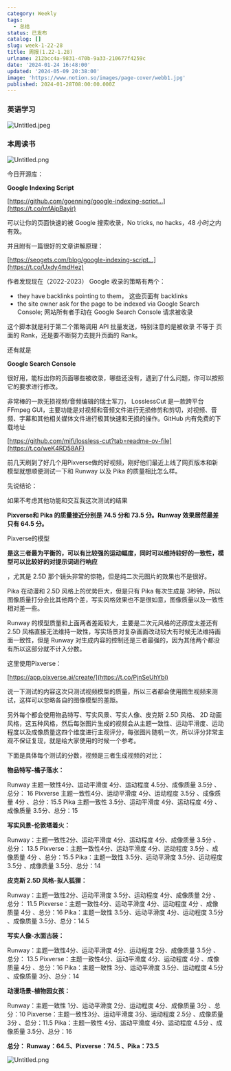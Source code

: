```yaml
---
category: Weekly
tags:
  - 总结
status: 已发布
catalog: []
slug: week-1-22-28
title: 周报(1.22-1.28)
urlname: 212bcc4a-9831-470b-9a33-210677f4259c
date: '2024-01-24 16:48:00'
updated: '2024-05-09 20:38:00'
image: 'https://www.notion.so/images/page-cover/webb1.jpg'
published: 2024-01-28T08:00:00.000Z
---
```


### 英语学习


![Untitled.jpeg](https://prod-files-secure.s3.us-west-2.amazonaws.com/5d24fe63-e567-4804-86f9-9fdc62e13082/13f89310-e18e-4344-b5f8-95c58ff07f1e/Untitled.jpeg?X-Amz-Algorithm=AWS4-HMAC-SHA256&X-Amz-Content-Sha256=UNSIGNED-PAYLOAD&X-Amz-Credential=ASIAZI2LB466U6636GSV%2F20250206%2Fus-west-2%2Fs3%2Faws4_request&X-Amz-Date=20250206T213225Z&X-Amz-Expires=3600&X-Amz-Security-Token=IQoJb3JpZ2luX2VjEE0aCXVzLXdlc3QtMiJHMEUCIBvfApQmMuDy5gKiipeu2MQE8dTLSlEkEvPUDxZBHPzhAiEAgok18zuQbPlYso9wSvws82A8ZXtX4vNQonEt9nuUyG0q%2FwMIZhAAGgw2Mzc0MjMxODM4MDUiDBRSe%2Bfs8fj0%2BDKWoSrcAzLp%2BSJsIXUzbLXhEKGDl0f1xA5o65rrwxVXaq40QdMTHVUUn2JeEAOSbQj%2F5X3ZxymKL3HiyFQ3WMBOlSOwgifufqfnkFyxBUgMHlDtU1Q6rdzwqwpp0wGgnMrv6ooUnQVICyWIWoos56FVS%2BooNmkdLIjyFv3sTJvnbI8vR2KAbAqJjpPngcVBULwunTXOwC1FqSdB0AQXpO4MNAm6aWuJ4gVYRY5PLcO1qPnSrkoGsgJvEQ%2FG2xHBU%2BjxAW%2Fu04izObIixD1Ypa3maZvilq%2BQq27hvHT22TCatMXPv0GFSD3mnMMptUMNqvurqwJn3ceeVYr8iyv%2Fghwk%2BiRR5iFOLlTHvtr8qRB3X8jcUwew9HP0KN7cVb1BQpLVmI5xk%2F%2FJKVl1eB6R2Zr0t1WC%2Bssg0tEgaeHePcA%2B8L%2FrHJ4bAUVZT9voOHPiUh8y6eAiu%2BGAL7deocjON3N0EHZmrgpo20rlMgXrIJ40PIW5R%2FM32C%2BzSBSrnpR7wMii3oURDSOqrtl9dKuGwP%2BJhMUllrn7P15T549vCVIluv%2B%2BEcCbdXL1tv8Yb%2BFBx8aXf%2BB3yxdtQTn1Gd%2FwPzk6Q6zKnvwQ50AmXlHJZRWkZLORowdVRqmE9dhKQRP6lqvmMOO3lL0GOqUBoWhVDa9RKUtkZqIgj8tuFhIEu85vkNzCX4OyYIKFXVbRfrMediNa26jp8AY%2BSEh%2B0uG3maVeG1tbQ7Sf48%2BGOAXXQXoerlz5lC%2B9t54EOXaISM%2BPsmeGE6Rb1uK6qJmGak9mTc%2FQeIio8SaKOVhcGmtW%2BiZjfIRji1UV2ZF1PNR5MoaKes9UFb7d%2BatCGFgYeSBD2qSF4w0LtxFV02GH%2BcC048ce&X-Amz-Signature=d2b13964e284cc4a93fe89dad4f8823028675f75045a37a9c13930ac3a19926a&X-Amz-SignedHeaders=host&x-id=GetObject)


### 本周读书


![Untitled.png](https://prod-files-secure.s3.us-west-2.amazonaws.com/5d24fe63-e567-4804-86f9-9fdc62e13082/4230a01f-03e6-45a7-9f78-5892b7e77e85/Untitled.png?X-Amz-Algorithm=AWS4-HMAC-SHA256&X-Amz-Content-Sha256=UNSIGNED-PAYLOAD&X-Amz-Credential=ASIAZI2LB466U6636GSV%2F20250206%2Fus-west-2%2Fs3%2Faws4_request&X-Amz-Date=20250206T213225Z&X-Amz-Expires=3600&X-Amz-Security-Token=IQoJb3JpZ2luX2VjEE0aCXVzLXdlc3QtMiJHMEUCIBvfApQmMuDy5gKiipeu2MQE8dTLSlEkEvPUDxZBHPzhAiEAgok18zuQbPlYso9wSvws82A8ZXtX4vNQonEt9nuUyG0q%2FwMIZhAAGgw2Mzc0MjMxODM4MDUiDBRSe%2Bfs8fj0%2BDKWoSrcAzLp%2BSJsIXUzbLXhEKGDl0f1xA5o65rrwxVXaq40QdMTHVUUn2JeEAOSbQj%2F5X3ZxymKL3HiyFQ3WMBOlSOwgifufqfnkFyxBUgMHlDtU1Q6rdzwqwpp0wGgnMrv6ooUnQVICyWIWoos56FVS%2BooNmkdLIjyFv3sTJvnbI8vR2KAbAqJjpPngcVBULwunTXOwC1FqSdB0AQXpO4MNAm6aWuJ4gVYRY5PLcO1qPnSrkoGsgJvEQ%2FG2xHBU%2BjxAW%2Fu04izObIixD1Ypa3maZvilq%2BQq27hvHT22TCatMXPv0GFSD3mnMMptUMNqvurqwJn3ceeVYr8iyv%2Fghwk%2BiRR5iFOLlTHvtr8qRB3X8jcUwew9HP0KN7cVb1BQpLVmI5xk%2F%2FJKVl1eB6R2Zr0t1WC%2Bssg0tEgaeHePcA%2B8L%2FrHJ4bAUVZT9voOHPiUh8y6eAiu%2BGAL7deocjON3N0EHZmrgpo20rlMgXrIJ40PIW5R%2FM32C%2BzSBSrnpR7wMii3oURDSOqrtl9dKuGwP%2BJhMUllrn7P15T549vCVIluv%2B%2BEcCbdXL1tv8Yb%2BFBx8aXf%2BB3yxdtQTn1Gd%2FwPzk6Q6zKnvwQ50AmXlHJZRWkZLORowdVRqmE9dhKQRP6lqvmMOO3lL0GOqUBoWhVDa9RKUtkZqIgj8tuFhIEu85vkNzCX4OyYIKFXVbRfrMediNa26jp8AY%2BSEh%2B0uG3maVeG1tbQ7Sf48%2BGOAXXQXoerlz5lC%2B9t54EOXaISM%2BPsmeGE6Rb1uK6qJmGak9mTc%2FQeIio8SaKOVhcGmtW%2BiZjfIRji1UV2ZF1PNR5MoaKes9UFb7d%2BatCGFgYeSBD2qSF4w0LtxFV02GH%2BcC048ce&X-Amz-Signature=d485f137047ae0bed1137c62d9f03ac623ff376d57e32ea61c596ff1437f9c4e&X-Amz-SignedHeaders=host&x-id=GetObject)


今日开源库：


**Google Indexing Script**


[https://github.com/goenning/google-indexing-script…](https://t.co/mfAipBayir)


可以让你的页面快速的被 Google 搜索收录，No tricks, no hacks，48 小时之内有效。

并且附有一篇很好的文章讲解原理：


[https://seogets.com/blog/google-indexing-script…](https://t.co/Uxdy4mdHez)


作者发现现在（2022-2023） Google 收录的策略有两个：

- they have backlinks pointing to them， 这些页面有 backlinks
- the site owner ask for the page to be indexed via Google Search Console; 网站所有者手动在 Google Search Console 请求被收录

这个脚本就是利于第二个策略调用 API 批量发送，特别注意的是被收录 不等于 页面的 Rank，还是要不断努力去提升页面的 Rank。

还有就是


**Google Search Console**


很好用，能标出你的页面哪些被收录，哪些还没有，遇到了什么问题，你可以按照它的要求进行修改。


非常棒的一款无损视频/音频编辑的瑞士军刀， LosslessCut 是一款跨平台 FFmpeg GUI，主要功能是对视频和音频文件进行无损修剪和剪切，对视频、音频、字幕和其他相关媒体文件进行极其快速和无损的操作。GitHub 内有免费的下载地址


[https://github.com/mifi/lossless-cut?tab=readme-ov-file](https://t.co/weK4RD58AF)


前几天刷到了好几个用Pixverse做的好视频，刚好他们最近上线了网页版本和新模型就想顺便测试一下和 Runway 以及 Pika 的质量相比怎么样。

先说结论：

如果不考虑其他功能和交互我这次测试的结果


**Pixverse和 Pika 的质量接近分别是 74.5 分和 73.5 分。Runway 效果居然最差只有 64.5 分。**


Pixverse的模型


**是这三者最为平衡的，可以有比较强的运动幅度，同时可以维持较好的一致性，模型可以比较好的对提示词进行响应**


，尤其是 2.5D 那个镜头非常的惊艳，但是纯二次元图片的效果也不是很好。

Pika 在动漫和 2.5D 风格上的优势巨大，但是只有 Pika 每次生成是 3秒钟，所以图像质量打分会比其他两个差，写实风格效果也不是很如意，图像质量以及一致性相对差一些。

Runway 的模型质量和上面两者差距较大，主要是二次元风格的还原度太差还有 2.5D 风格直接无法维持一致性，写实场景对复杂画面改动较大有时候无法维持画面一致性，但是 Runway 对生成内容的控制还是三者最强的，因为其他两个都没有所以这部分就不计入分数。

这里使用Pixverse：


[https://app.pixverse.ai/create/](https://t.co/PjnSeUhYbi)


说一下测试的内容这次只测试视频模型的质量，所以三者都会使用图生视频来测试，这样可以忽略各自的图像模型的差距。

另外每个都会使用物品特写、写实风景、写实人像、皮克斯 2.5D 风格、 2D 动画风格，这五种风格，然后每张图片生成的视频会从主题一致性、运动平滑度、运动程度以及成像质量这四个维度进行主观评分，每张图片随机一次，所以评分非常主观不保证复现，就是给大家使用的时候一个参考。

下面是具体每个测试的分数，视频是三者生成视频的对比：


**物品特写-橘子落水：**


Runway   主题一致性4分、运动平滑度 4分、运动程度 4.5分、成像质量 3.5分 、总分： 16
Pixverse 主题一致性4分、运动平滑度 4分、运动程度 3.5分 、成像质量 4分 、总分：15.5
Pika 主题一致性 3.5分、运动平滑度 4分、运动程度 4分 、成像质量 3.5分、总分：15


**写实风景-伦敦塔着火：**


Runway：主题一致性2分、运动平滑度 4分、运动程度 4分、成像质量 3.5分 、总分： 13.5
Pixverse：主题一致性4分、运动平滑度 4分、运动程度 3.5分 、成像质量 4分 、总分：15.5
Pika：主题一致性 3.5分、运动平滑度 3.5分、运动程度 3.5分 、成像质量 3.5分、总分：14


**皮克斯 2.5D 风格-拟人狐狸：**


Runway：主题一致性2分、运动平滑度 3.5分、运动程度 4分、成像质量 2分 、总分： 11.5
Pixverse：主题一致性4分、运动平滑度 4分、运动程度 4分 、成像质量 4分 、总分：16
Pika：主题一致性 3.5分、运动平滑度 4分、运动程度 3.5分 、成像质量 3.5分、总分：14.5


**写实人像-水面古装：**


Runway：主题一致性4分、运动平滑度 4分、运动程度 2分、成像质量 3.5分 、总分： 13.5
Pixverse：主题一致性4分、运动平滑度 4分、运动程度 4分 、成像质量 4分 、总分：16
Pika：主题一致性 3分、运动平滑度 3.5分、运动程度 4.5分 、成像质量 3分、总分：14


**动漫场景-植物园女孩：**


Runway：主题一致性 1分、运动平滑度 2分、运动程度 4分、成像质量 3分 、总分：10
Pixverse：主题一致性3分、运动平滑度 3分、运动程度 2.5分 、成像质量 3分 、总分：11.5
Pika：主题一致性 4分、运动平滑度 4分、运动程度 4.5分 、成像质量 3.5分、总分：16


**总分： Runway：64.5、Pixverse：74.5 、Pika：73.5**


![Untitled.png](https://prod-files-secure.s3.us-west-2.amazonaws.com/5d24fe63-e567-4804-86f9-9fdc62e13082/8e04e5ad-2b05-4144-8058-53bf010acfd3/Untitled.png?X-Amz-Algorithm=AWS4-HMAC-SHA256&X-Amz-Content-Sha256=UNSIGNED-PAYLOAD&X-Amz-Credential=ASIAZI2LB466U6636GSV%2F20250206%2Fus-west-2%2Fs3%2Faws4_request&X-Amz-Date=20250206T213225Z&X-Amz-Expires=3600&X-Amz-Security-Token=IQoJb3JpZ2luX2VjEE0aCXVzLXdlc3QtMiJHMEUCIBvfApQmMuDy5gKiipeu2MQE8dTLSlEkEvPUDxZBHPzhAiEAgok18zuQbPlYso9wSvws82A8ZXtX4vNQonEt9nuUyG0q%2FwMIZhAAGgw2Mzc0MjMxODM4MDUiDBRSe%2Bfs8fj0%2BDKWoSrcAzLp%2BSJsIXUzbLXhEKGDl0f1xA5o65rrwxVXaq40QdMTHVUUn2JeEAOSbQj%2F5X3ZxymKL3HiyFQ3WMBOlSOwgifufqfnkFyxBUgMHlDtU1Q6rdzwqwpp0wGgnMrv6ooUnQVICyWIWoos56FVS%2BooNmkdLIjyFv3sTJvnbI8vR2KAbAqJjpPngcVBULwunTXOwC1FqSdB0AQXpO4MNAm6aWuJ4gVYRY5PLcO1qPnSrkoGsgJvEQ%2FG2xHBU%2BjxAW%2Fu04izObIixD1Ypa3maZvilq%2BQq27hvHT22TCatMXPv0GFSD3mnMMptUMNqvurqwJn3ceeVYr8iyv%2Fghwk%2BiRR5iFOLlTHvtr8qRB3X8jcUwew9HP0KN7cVb1BQpLVmI5xk%2F%2FJKVl1eB6R2Zr0t1WC%2Bssg0tEgaeHePcA%2B8L%2FrHJ4bAUVZT9voOHPiUh8y6eAiu%2BGAL7deocjON3N0EHZmrgpo20rlMgXrIJ40PIW5R%2FM32C%2BzSBSrnpR7wMii3oURDSOqrtl9dKuGwP%2BJhMUllrn7P15T549vCVIluv%2B%2BEcCbdXL1tv8Yb%2BFBx8aXf%2BB3yxdtQTn1Gd%2FwPzk6Q6zKnvwQ50AmXlHJZRWkZLORowdVRqmE9dhKQRP6lqvmMOO3lL0GOqUBoWhVDa9RKUtkZqIgj8tuFhIEu85vkNzCX4OyYIKFXVbRfrMediNa26jp8AY%2BSEh%2B0uG3maVeG1tbQ7Sf48%2BGOAXXQXoerlz5lC%2B9t54EOXaISM%2BPsmeGE6Rb1uK6qJmGak9mTc%2FQeIio8SaKOVhcGmtW%2BiZjfIRji1UV2ZF1PNR5MoaKes9UFb7d%2BatCGFgYeSBD2qSF4w0LtxFV02GH%2BcC048ce&X-Amz-Signature=895f4c22d3cd30b7e93f138187af39521f8a89f64fd4bcca46a9dfb8726d9420&X-Amz-SignedHeaders=host&x-id=GetObject)

